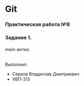 # Git
### Практическая работа №8
### Задание 1.
###### main-ветка. 

Выполнил:
* Серков Владислав Дмитриевич
* УВП-313
